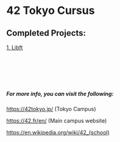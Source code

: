 # 42 Tokyo Cursus

## Completed Projects:

[1. Libft](https://github.com/LucasHlmn/School_42_Cursus/libft)
<br>
<br>
<br>
<br>
<br>
<br>

##### For more info, you can visit the following:
	
https://42tokyo.jp/ (Tokyo Campus)

https://42.fr/en/ (Main campus website)

https://en.wikipedia.org/wiki/42_(school)
